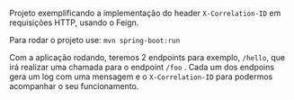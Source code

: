 Projeto exemplificando a implementação do header `X-Correlation-ID` em requisições HTTP, usando o Feign.

Para rodar o projeto use: `mvn spring-boot:run`

Com a aplicação rodando, teremos 2 endpoints para exemplo, `/hello`, que irá realizar uma chamada para o endpoint `/foo`
. Cada um dos endpoins gera um log com uma mensagem e o `X-Correlation-ID` para podermos acompanhar o seu funcionamento.
